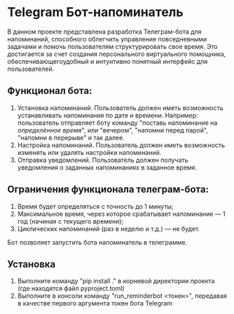 # Telegram Бот-напоминатель
В данном проекте представлена разработка Телеграм-бота для напоминаний, способного облегчить управление повседневными задачами и помочь пользователям структурировать свое время. Это достигается за счет создания персонального виртуального помощника, обеспечивающегоудобный и интуитивно понятный интерфейс для пользователей. 
## Функционал бота:
1. Установка напоминаний. Пользователь должен иметь возможность устанавливать напоминания по дате и времени.
Например: пользователь отправляет боту команду "поставь напоминание на *определённое время*", или "вечером", "напомни перед парой", "напомни в перерыве" и так далее.
2. Настройка напоминаний. Пользователь должен иметь возможность изменять или удалять настройки напоминаний.
3. Отправка уведомлений. Пользователь должен получать уведомления о заданных напоминаниях в заданное время.
## Ограничения функционала телеграм-бота:
1. Время будет определяться с точность до 1 минуты;
2. Максимальное время, через которое срабатывает напоминание — 1 год (начиная с текущего времени);
3. Циклических напоминаний (раз в неделю и т.д.) — не будет.


Бот позволяет запустить бота напоминатель в телеграмме.
## Установка
1. Выполните команду "pip install ." в корневой директории проекта (где находятся файл pyproject.toml)
2. Выполните в консоли команду "run_reminderbot <токен>", передавая в качестве первого аргумента токен бота Telegram
